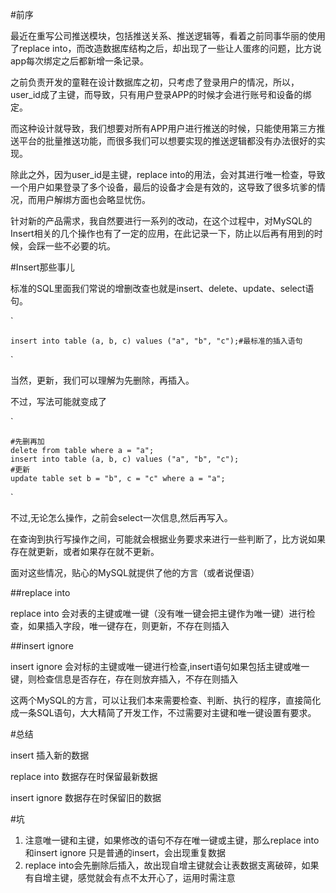 #前序

最近在重写公司推送模块，包括推送关系、推送逻辑等，看着之前同事华丽的使用了replace into，而改造数据库结构之后，却出现了一些让人蛋疼的问题，比方说app每次绑定之后都新增一条记录。

之前负责开发的童鞋在设计数据库之初，只考虑了登录用户的情况，所以，user_id成了主键，而导致，只有用户登录APP的时候才会进行账号和设备的绑定。

而这种设计就导致，我们想要对所有APP用户进行推送的时候，只能使用第三方推送平台的批量推送功能，而很多我们可以想要实现的推送逻辑都没有办法很好的实现。

除此之外，因为user_id是主键，replace into的用法，会对其进行唯一检查，导致一个用户如果登录了多个设备，最后的设备才会是有效的，这导致了很多坑爹的情况，而用户解绑方面也会略显忧伤。

针对新的产品需求，我自然要进行一系列的改动，在这个过程中，对MySQL的Insert相关的几个操作也有了一定的应用，在此记录一下，防止以后再有用到的时候，会踩一些不必要的坑。

#Insert那些事儿

标准的SQL里面我们常说的增删改查也就是insert、delete、update、select语句。

`

	insert into table (a, b, c) values ("a", "b", "c");#最标准的插入语句

`

当然，更新，我们可以理解为先删除，再插入。

不过，写法可能就变成了

`
    
	#先删再加
	delete from table where a = "a";
	insert into table (a, b, c) values ("a", "b", "c");
	#更新
	update table set b = "b", c = "c" where a = "a";
    
`

不过,无论怎么操作，之前会select一次信息,然后再写入。

在查询到执行写操作之间，可能就会根据业务要求来进行一些判断了，比方说如果存在就更新，或者如果存在就不更新。

面对这些情况，贴心的MySQL就提供了他的方言（或者说俚语）

##replace into

replace into 会对表的主键或唯一键（没有唯一键会把主键作为唯一键）进行检查，如果插入字段，唯一键存在，则更新，不存在则插入

##insert ignore

insert ignore 会对标的主键或唯一键进行检查,insert语句如果包括主键或唯一键，则检查信息是否存在，存在则放弃插入，不存在则插入

这两个MySQL的方言，可以让我们本来需要检查、判断、执行的程序，直接简化成一条SQL语句，大大精简了开发工作，不过需要对主键和唯一键设置有要求。

#总结

insert 插入新的数据

replace into 数据存在时保留最新数据

insert ignore 数据存在时保留旧的数据

#坑

1. 注意唯一键和主键，如果修改的语句不存在唯一键或主键，那么replace into和insert ignore 只是普通的insert，会出现重复数据
2. replace into会先删除后插入，故出现自增主键就会让表数据支离破碎，如果有自增主键，感觉就会有点不太开心了，运用时需注意
